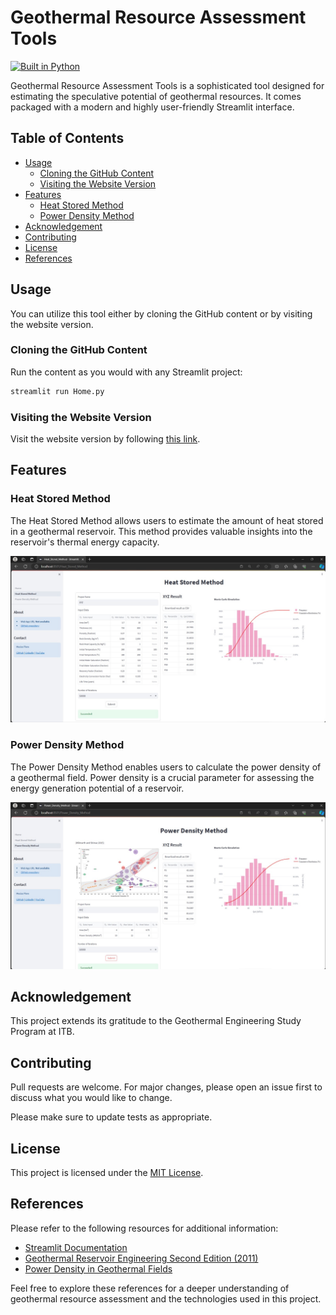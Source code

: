 # Geothermal Resource Assessment Tools

[![Built in Python](https://img.shields.io/badge/Python-3.8%2C%203.9%2C%203.10-blue)](https://www.python.org/downloads/)

Geothermal Resource Assessment Tools is a sophisticated tool designed for estimating the speculative potential of geothermal resources. It comes packaged with a modern and highly user-friendly Streamlit interface.

## Table of Contents
- [Usage](#usage)
  - [Cloning the GitHub Content](#cloning-the-github-content)
  - [Visiting the Website Version](#visiting-the-website-version)
- [Features](#features)
  - [Heat Stored Method](#heat-stored-method)
  - [Power Density Method](#power-density-method)
- [Acknowledgement](#acknowledgement)
- [Contributing](#contributing)
- [License](#license)
- [References](#references)

## Usage

You can utilize this tool either by cloning the GitHub content or by visiting the website version.

### Cloning the GitHub Content

Run the content as you would with any Streamlit project:

```bash
streamlit run Home.py
```

### Visiting the Website Version

Visit the website version by following [this link](https://geothermal-ra-mpc.herokuapp.com).

## Features

### Heat Stored Method

The Heat Stored Method allows users to estimate the amount of heat stored in a geothermal reservoir. This method provides valuable insights into the reservoir's thermal energy capacity.

![Heat Stored Method](docs/screenshots/heat_stored_method.jpeg)

### Power Density Method

The Power Density Method enables users to calculate the power density of a geothermal field. Power density is a crucial parameter for assessing the energy generation potential of a reservoir.

![Power Density Method](docs/screenshots/power_density_method.jpeg)

## Acknowledgement

This project extends its gratitude to the Geothermal Engineering Study Program at ITB.

## Contributing

Pull requests are welcome. For major changes, please open an issue first to discuss what you would like to change.

Please make sure to update tests as appropriate.

## License

This project is licensed under the [MIT License](https://choosealicense.com/licenses/mit/).

## References

Please refer to the following resources for additional information:

- [Streamlit Documentation](https://docs.streamlit.io/)
- [Geothermal Reservoir Engineering Second Edition (2011)](https://www.sciencedirect.com/book/9780123838803/geothermal-reservoir-engineering)
- [Power Density in Geothermal Fields](https://www.researchgate.net/publication/313903650_Power_Density_in_Geothermal_Fields)

Feel free to explore these references for a deeper understanding of geothermal resource assessment and the technologies used in this project.